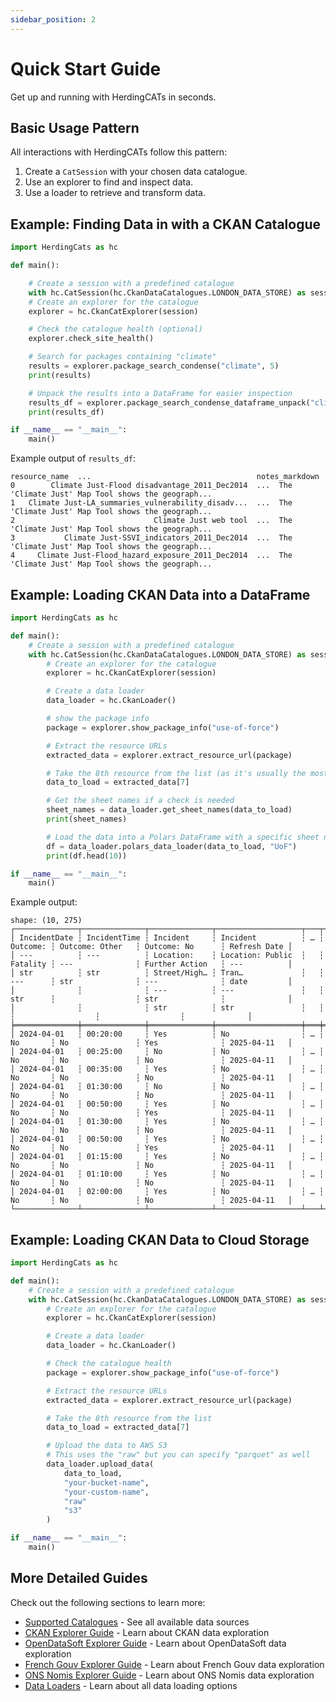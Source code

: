 ```yaml
---
sidebar_position: 2
---
```


# Quick Start Guide

Get up and running with HerdingCATs in seconds.

## Basic Usage Pattern

All interactions with HerdingCATs follow this pattern:

1. Create a `CatSession` with your chosen data catalogue.
2. Use an explorer to find and inspect data.
3. Use a loader to retrieve and transform data.

## Example: Finding Data in with a CKAN Catalogue

```python
import HerdingCats as hc

def main():

    # Create a session with a predefined catalogue
    with hc.CatSession(hc.CkanDataCatalogues.LONDON_DATA_STORE) as session:
    # Create an explorer for the catalogue
    explorer = hc.CkanCatExplorer(session)

    # Check the catalogue health (optional)
    explorer.check_site_health()

    # Search for packages containing "climate"
    results = explorer.package_search_condense("climate", 5)
    print(results)

    # Unpack the results into a DataFrame for easier inspection
    results_df = explorer.package_search_condense_dataframe_unpack("climate", 5)
    print(results_df)

if __name__ == "__main__":
    main()
```

Example output of `results_df`:

```text
resource_name  ...                                     notes_markdown
0        Climate Just-Flood disadvantage_2011_Dec2014  ...  The 'Climate Just' Map Tool shows the geograph...
1   Climate Just-LA_summaries_vulnerability_disadv...  ...  The 'Climate Just' Map Tool shows the geograph...
2                               Climate Just web tool  ...  The 'Climate Just' Map Tool shows the geograph...
3           Climate Just-SSVI_indicators_2011_Dec2014  ...  The 'Climate Just' Map Tool shows the geograph...
4     Climate Just-Flood_hazard_exposure_2011_Dec2014  ...  The 'Climate Just' Map Tool shows the geograph...
```

## Example: Loading CKAN Data into a DataFrame

```python
import HerdingCats as hc

def main():
    # Create a session with a predefined catalogue
    with hc.CatSession(hc.CkanDataCatalogues.LONDON_DATA_STORE) as session:
        # Create an explorer for the catalogue
        explorer = hc.CkanCatExplorer(session)

        # Create a data loader
        data_loader = hc.CkanLoader()

        # show the package info
        package = explorer.show_package_info("use-of-force")

        # Extract the resource URLs
        extracted_data = explorer.extract_resource_url(package)

        # Take the 8th resource from the list (as it's usually the most recent data)
        data_to_load = extracted_data[7]

        # Get the sheet names if a check is needed
        sheet_names = data_loader.get_sheet_names(data_to_load)
        print(sheet_names)

        # Load the data into a Polars DataFrame with a specific sheet name
        df = data_loader.polars_data_loader(data_to_load, "UoF")
        print(df.head(10))

if __name__ == "__main__":
    main()
```

Example output:

```text
shape: (10, 275)
┌──────────────┬──────────────┬──────────────┬───────────────────┬───┬──────────┬──────────────────┬──────────────────┬──────────────┐
│ IncidentDate ┆ IncidentTime ┆ Incident     ┆ Incident          ┆ … ┆ Outcome: ┆ Outcome: Other   ┆ Outcome: No      ┆ Refresh Date │
│ ---          ┆ ---          ┆ Location:    ┆ Location: Public  ┆   ┆ Fatality ┆ ---              ┆ Further Action   ┆ ---          │
│ str          ┆ str          ┆ Street/High… ┆ Tran…             ┆   ┆ ---      ┆ str              ┆ ---              ┆ date         │
│              ┆              ┆ ---          ┆ ---               ┆   ┆ str      ┆                  ┆ str              ┆              │
│              ┆              ┆ str          ┆ str               ┆   ┆          ┆                  ┆                  ┆              │
╞══════════════╪══════════════╪══════════════╪═══════════════════╪═══╪══════════╪══════════════════╪══════════════════╪══════════════╡
│ 2024-04-01   ┆ 00:20:00     ┆ Yes          ┆ No                ┆ … ┆ No       ┆ No               ┆ Yes              ┆ 2025-04-11   │
│ 2024-04-01   ┆ 00:25:00     ┆ No           ┆ No                ┆ … ┆ No       ┆ No               ┆ No               ┆ 2025-04-11   │
│ 2024-04-01   ┆ 00:35:00     ┆ Yes          ┆ No                ┆ … ┆ No       ┆ No               ┆ No               ┆ 2025-04-11   │
│ 2024-04-01   ┆ 01:30:00     ┆ No           ┆ No                ┆ … ┆ No       ┆ No               ┆ No               ┆ 2025-04-11   │
│ 2024-04-01   ┆ 00:50:00     ┆ Yes          ┆ No                ┆ … ┆ No       ┆ No               ┆ Yes              ┆ 2025-04-11   │
│ 2024-04-01   ┆ 01:30:00     ┆ Yes          ┆ No                ┆ … ┆ No       ┆ No               ┆ No               ┆ 2025-04-11   │
│ 2024-04-01   ┆ 00:50:00     ┆ Yes          ┆ No                ┆ … ┆ No       ┆ No               ┆ Yes              ┆ 2025-04-11   │
│ 2024-04-01   ┆ 01:15:00     ┆ Yes          ┆ No                ┆ … ┆ No       ┆ No               ┆ No               ┆ 2025-04-11   │
│ 2024-04-01   ┆ 01:10:00     ┆ Yes          ┆ No                ┆ … ┆ No       ┆ No               ┆ No               ┆ 2025-04-11   │
│ 2024-04-01   ┆ 02:00:00     ┆ Yes          ┆ No                ┆ … ┆ No       ┆ No               ┆ No               ┆ 2025-04-11   │
└──────────────┴──────────────┴──────────────┴───────────────────┴───┴──────────┴──────────────────┴──────────────────┴──────────────┘
```

## Example: Loading CKAN Data to Cloud Storage

```python
import HerdingCats as hc

def main():
    # Create a session with a predefined catalogue
    with hc.CatSession(hc.CkanDataCatalogues.LONDON_DATA_STORE) as session:
        # Create an explorer for the catalogue
        explorer = hc.CkanCatExplorer(session)

        # Create a data loader
        data_loader = hc.CkanLoader()

        # Check the catalogue health
        package = explorer.show_package_info("use-of-force")

        # Extract the resource URLs
        extracted_data = explorer.extract_resource_url(package)

        # Take the 8th resource from the list
        data_to_load = extracted_data[7]

        # Upload the data to AWS S3
        # This uses the "raw" but you can specify "parquet" as well
        data_loader.upload_data(
            data_to_load,
            "your-bucket-name",
            "your-custom-name",
            "raw"
            "s3"
        )

if __name__ == "__main__":
    main()
```

## More Detailed Guides

Check out the following sections to learn more:

- [Supported Catalogues](./catalogues) - See all available data sources
- [CKAN Explorer Guide](./explorers/ckan) - Learn about CKAN data exploration
- [OpenDataSoft Explorer Guide](./explorers/opendatasoft) - Learn about OpenDataSoft data exploration
- [French Gouv Explorer Guide](./explorers/frenchgouv) - Learn about French Gouv data exploration
- [ONS Nomis Explorer Guide](./explorers/onsnomis) - Learn about ONS Nomis data exploration
- [Data Loaders](./loaders) - Learn about all data loading options
